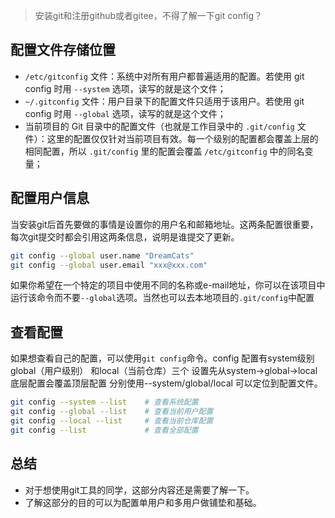 > 安装git和注册github或者gitee，不得了解一下git config？


## 配置文件存储位置

- `/etc/gitconfig` 文件：系统中对所有用户都普遍适用的配置。若使用 git config 时用 `--system` 选项，读写的就是这个文件；
- `~/.gitconfig` 文件：用户目录下的配置文件只适用于该用户。若使用 git config 时用 `--global` 选项，读写的就是这个文件；
- 当前项目的 Git 目录中的配置文件（也就是工作目录中的 `.git/config` 文件）：这里的配置仅仅针对当前项目有效。每一个级别的配置都会覆盖上层的相同配置，所以 `.git/config` 里的配置会覆盖 `/etc/gitconfig` 中的同名变量；

## 配置用户信息

当安装git后首先要做的事情是设置你的用户名和邮箱地址。这两条配置很重要，每次git提交时都会引用这两条信息，说明是谁提交了更新。

```sh
git config --global user.name "DreamCats"
git config --global user.email "xxx@xxx.com"
```

如果你希望在一个特定的项目中使用不同的名称或e-mail地址，你可以在该项目中运行该命令而不要`--global`选项。当然也可以去本地项目的`.git/config`中配置

## 查看配置

如果想查看自己的配置，可以使用`git config`命令。config 配置有system级别 global（用户级别） 和local（当前仓库）三个 设置先从system->global->local  底层配置会覆盖顶层配置 分别使用--system/global/local 可以定位到配置文件。

```sh
git config --system --list    # 查看系统配置
git config --global --list    # 查看当前用户配置
git config --local --list     # 查看当前仓库配置
git config --list             # 查看全部配置
```

## 总结

- 对于想使用git工具的同学，这部分内容还是需要了解一下。
- 了解这部分的目的可以为配置单用户和多用户做铺垫和基础。